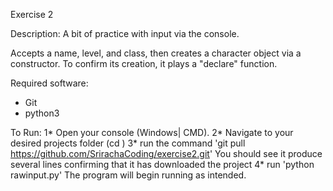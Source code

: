 Exercise 2

Description:
  A bit of practice with input via the console. 

  Accepts a name, level, and class, then creates a character object via a constructor. To confirm its creation, it plays a "declare" function.

Required software:
  * Git
  * python3

To Run:
  1* Open your console (Windows| CMD).
  2* Navigate to your desired projects folder (cd <path>)
  3* run the command 'git pull https://github.com/SrirachaCoding/exercise2.git'
      You should see it produce several lines confirming that it has downloaded the project
  4* run 'python rawinput.py'
      The program will begin running as intended. 
